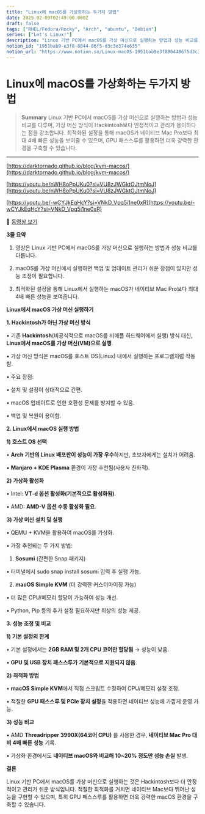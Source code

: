 ```yaml
---
title: "Linux에 macOS를 가상화하는 두가지 방법"
date: 2025-02-09T02:49:00.000Z
draft: false
tags: ["RHEL/Fedora/Rocky", "Arch", "ubuntu", "Debian"]
series: ["Let's Linux!"]
description: "Linux 기반 PC에서 macOS를 가상 머신으로 실행하는 방법과 성능 비교를 다루며, 가상 머신 방식이 Hackintosh보다 안정적이고 관리가 용이하다는 점을 강조합니다. 최적화된 설정을 통해 macOS가 네이티브 Mac Pro보다 최대 4배 빠른 성능을 보여줄 수 있으며, GPU 패스스루를 활용하면 더욱 강력한 환경을 구축할 수 있습니다."
notion_id: "1951bab9-e3f8-8044-86f5-d3c3e374e635"
notion_url: "https://www.notion.so/Linux-macOS-1951bab9e3f8804486f5d3c3e374e635"
---
```


# Linux에 macOS를 가상화하는 두가지 방법

> **Summary**
> Linux 기반 PC에서 macOS를 가상 머신으로 실행하는 방법과 성능 비교를 다루며, 가상 머신 방식이 Hackintosh보다 안정적이고 관리가 용이하다는 점을 강조합니다. 최적화된 설정을 통해 macOS가 네이티브 Mac Pro보다 최대 4배 빠른 성능을 보여줄 수 있으며, GPU 패스스루를 활용하면 더욱 강력한 환경을 구축할 수 있습니다.

---

[https://darktornado.github.io/blog/kvm-macos/](https://darktornado.github.io/blog/kvm-macos/)

[https://youtu.be/nWH8oPpUKu0?si=VU8zJWGktOJtmNoJ](https://youtu.be/nWH8oPpUKu0?si=VU8zJWGktOJtmNoJ)

[https://youtu.be/-wCYJkEqHcY?si=VNkD_Vpq5i1ne0xR](https://youtu.be/-wCYJkEqHcY?si=VNkD_Vpq5i1ne0xR)

🎥 [동영상 보기](https://youtu.be/-Otg7JFMuVw?si=g5rkOwaPgHnh9mOu)

**3줄 요약**

1.	영상은 Linux 기반 PC에서 macOS를 가상 머신으로 실행하는 방법과 성능 비교를 다룹니다.

2.	macOS를 가상 머신에서 실행하면 백업 및 업데이트 관리가 쉬운 장점이 있지만 성능 조정이 필요합니다.

3.	최적화된 설정을 통해 Linux에서 실행하는 macOS가 네이티브 Mac Pro보다 최대 4배 빠른 성능을 보여줍니다.

**Linux에서 macOS 가상 머신 실행하기**

**1. Hackintosh가 아닌 가상 머신 방식**

•	기존 **Hackintosh**(비공식적으로 macOS를 비애플 하드웨어에서 실행) 방식 대신, **Linux에서 macOS를 가상 머신(VM)으로 실행**.

•	가상 머신 방식은 macOS를 호스트 OS(Linux) 내에서 실행하는 프로그램처럼 작동함.

•	주요 장점:

•	설치 및 설정이 상대적으로 간편.

•	macOS 업데이트로 인한 호환성 문제를 방지할 수 있음.

•	백업 및 복원이 용이함.

**2. Linux에서 macOS 실행 방법**

**1) 호스트 OS 선택**

•	**Arch 기반의 Linux 배포판이 성능이 가장 우수**하지만, 초보자에게는 설치가 어려움.

•	**Manjaro + KDE Plasma** 환경이 가장 추천됨(사용자 친화적).

**2) 가상화 활성화**

•	Intel: **VT-d 옵션 활성화(기본적으로 활성화됨)**.

•	AMD: **AMD-V 옵션 수동 활성화 필요**.

**3) 가상 머신 설치 및 실행**

•	QEMU + KVM을 활용하여 macOS를 가상화.

•	가장 추천되는 두 가지 방법:

1.	**Sosumi** (간편한 Snap 패키지)

•	터미널에서 sudo snap install sosumi 입력 후 실행 가능.

2.	**macOS Simple KVM** (더 강력한 커스터마이징 가능)

•	더 많은 CPU/메모리 할당이 가능하여 성능 개선.

•	Python, Pip 등의 추가 설정 필요하지만 최상의 성능 제공.

**3. 성능 조정 및 비교**

**1) 기본 설정의 한계**

•	기본 설정에서는 **2GB RAM 및 2개 CPU 코어만 할당됨** → 성능이 낮음.

•	**GPU 및 USB 장치 패스스루가 기본적으로 지원되지 않음**.

**2) 최적화 방법**

•	**macOS Simple KVM**에서 직접 스크립트 수정하여 CPU/메모리 설정 조정.

•	적절한 **GPU 패스스루 및 PCIe 장치 설정**을 적용하면 네이티브 성능에 가깝게 운영 가능.

**3) 성능 비교**

•	AMD **Threadripper 3990X(64코어 CPU)** 를 사용한 경우, **네이티브 Mac Pro 대비 4배 빠른 성능** 기록.

•	가상화 환경에서도 **네이티브 macOS와 비교해 10~20% 정도만 성능 손실** 발생.

**결론**

Linux 기반 PC에서 macOS를 가상 머신으로 실행하는 것은 Hackintosh보다 더 안정적이고 관리가 쉬운 방식입니다. 적절한 최적화를 거치면 네이티브 Mac보다 뛰어난 성능을 구현할 수 있으며, 특히 GPU 패스스루를 활용하면 더욱 강력한 macOS 환경을 구축할 수 있습니다.


